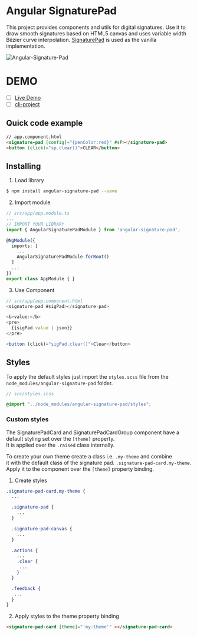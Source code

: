# Angular SignaturePad

This project provides components and utils for digital signatures. 
Use it to draw smooth signatures based on HTML5 canvas and uses variable width Bézier curve interpolation. 
[SignaturePad](https://github.com/szimek/signature_pad) is used as the vanilla implementation.

![Angular-Signature-Pad](https://raw.githubusercontent.com/BioPhoton/angular-signature-pad/master/resources/demo.gif)

# DEMO

- [ ] [Live Demo](https://biophoton.github.io/angular-signature-pad)
- [ ] [cli-project](https://github.com/BioPhoton/angular-signature-pad)

## Quick code example

``` html
// app.component.html
<signature-pad [config]="{penColor:red}" #sP></signature-pad>
<button (click)="sp.clear()">CLEAR</button>
```

## Installing

1. Load library
``` bash
$ npm install angular-signature-pad --save
```

2. Import module
``` typescript
// src/app/app.module.ts
...
// IMPORT YOUR LIBRARY
import { AngularSignaturePadModule } from 'angular-signature-pad';

@NgModule({
  imports: [
    ...
    AngularSignaturePadModule.forRoot()
  ]
  ...
})
export class AppModule { }

```

3. Use Component
```typescript
// src/app/app.component.html
<signature-pad #sigPad></signature-pad>

<b>value:</b>
<pre>
  {{sigPad.value | json}}
</pre>

<button (click)="sigPad.clear()">Clear</button>
```

## Styles
To apply the default styles just import the `styles.scss` file from the `node_modules/angular-signature-pad` folder.

```scss
// src/styles.scss

@import "../node_modules/angular-signature-pad/styles";
```

### Custom styles
The SignaturePadCard and SignaturePadCardGroup component have a default styling set over the `[theme]` property.  
It is applied over the `.raised` class internally. 

To create your own theme create a class i.e. `.my-theme` and combine  
it with the default class of the signature pad. `.signature-pad-card.my-theme`.
Apply it to the component over the `[theme]` property binding.

1. Create styles
```scss
.signature-pad-card.my-theme {
  ...

  .signature-pad {
    ...
  }

  .signature-pad-canvas {
    ...
  }

  .actions {
    ...
    .clear {
     ...
    }
  }

  .feedback {
   ... 
  }
}

```

2. Apply styles to the theme property binding
```html
<signature-pad-card [theme]="'my-theme'" ></signature-pad-card>
```
